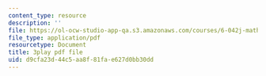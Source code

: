 ```yaml
---
content_type: resource
description: ''
file: https://ol-ocw-studio-app-qa.s3.amazonaws.com/courses/6-042j-mathematics-for-computer-science-fall-2010/d9cfa23d44c5aa8f81fae627d0bb30dd_pNt5Ll6hGqo.pdf
file_type: application/pdf
resourcetype: Document
title: 3play pdf file
uid: d9cfa23d-44c5-aa8f-81fa-e627d0bb30dd
---
```

